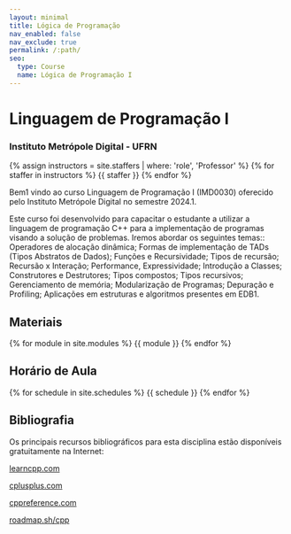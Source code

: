 ```yaml
---
layout: minimal
title: Lógica de Programação
nav_enabled: false
nav_exclude: true
permalink: /:path/
seo:
  type: Course
  name: Lógica de Programação I
---
```


# Linguagem de Programação I
### Instituto Metrópole Digital - UFRN

{% assign instructors = site.staffers | where: 'role', 'Professor' %}
{% for staffer in instructors %}
{{ staffer }}
{% endfor %}

Bem1 vindo ao curso Linguagem de Programação I (IMD0030) oferecido pelo Instituto Metrópole Digital no semestre 2024.1.

Este curso foi desenvolvido para capacitar o estudante a utilizar a linguagem de programação C++ para a implementação de programas visando a solução de problemas. Iremos abordar os seguintes temas:: Operadores de alocação dinâmica; Formas de implementação de TADs (Tipos Abstratos de Dados); Funções e Recursividade; Tipos de recursão; Recursão x Interação; Performance, Expressividade; Introdução a Classes; Construtores e Destrutores; Tipos compostos; Tipos recursivos; Gerenciamento de memória; Modularização de Programas; Depuração e Profiling; Aplicações em estruturas e algoritmos presentes em EDB1.

## Materiais

{% for module in site.modules %}
{{ module }}
{% endfor %}

## Horário de Aula

{% for schedule in site.schedules %}
{{ schedule }}
{% endfor %}

## Bibliografia
Os principais recursos bibliográficos para esta disciplina estão disponíveis gratuitamente na Internet:

[learncpp.com](https://www.learncpp.com/)

[cplusplus.com](https://cplusplus.com/)

[cppreference.com](https://en.cppreference.com/w/)

[roadmap.sh/cpp](https://roadmap.sh/cpp)